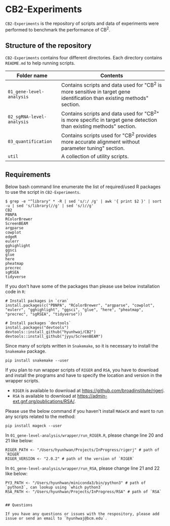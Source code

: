 # CB2-Experiments

`CB2-Experiments` is the repository of scripts and data of experiments were performed to benchmark the performance of CB<sup>2</sup>.

## Structure of the repository

`CB2-Experiments` contains four different directories. Each directory contains `README.md` to help running scripts.

| Folder name               | Contents                                                                                                                           |
|---------------------------|------------------------------------------------------------------------------------------------------------------------------------|
| `01_gene-level-analysis`  | Contains scripts and data used for "CB<sup>2</sup> is more sensitive in target gene identification than existing methods" section. |
| `02_sgRNA-level-analysis` | Contains scripts and data used for "CB<sup>2</sup>" is more specific in target gene detection than existing methods" section.      |
| `03_quantification`       | Contains scripts used for "CB<sup>2</sup> provides more accurate alignment without parameter tuning" section.                     |
| `util`                    | A collection of utility scripts.                                                                                                   |

## Requirements

Below bash command line enumerate the list of required/used R packages to use the script in `CB2-Experiments`.

```
$ grep -e "^library" * -R | sed 's/:/ /g' | awk '{ print $2 }' | sort -u | sed 's/library(//g' | sed 's/)//g'
CB2
PBNPA
RColorBrewer
ScreenBEAM
argparse
cowplot
edgeR
eulerr
gghighlight
ggsci
glue
here
pheatmap
precrec
sgRSEA
tidyverse
```

If you don't have some of the packages than please use below installation code in `R`:

```
# Install packages in `cran`
install.packages(c("PBNPA", "RColorBrewer", "argparse", "cowplot", "eulerr", "gghighlight", "ggsci", "glue", "here", "pheatmap", "precrec", "sgRSEA", "tidyverse"))

# Install packages `devtools`
install.packages("devtools")
devtools::install_github("hyunhwaj/CB2")
devtools::install_github("jyyu/ScreenBEAM")
```

Since many of scripts written in `Snakemake`, so it is necessary to install the `Snakemake` package.

```
pip install snakemake --user
```

If you plan to run wrapper scripts of `RIGER` and `RSA`, you have to download and install the programs and have to specify the location and version in the wrapper scripts.

* `RIGER` is available to download at https://github.com/broadinstitute/rigerj.
* `RSA` is available to download at https://admin-ext.gnf.org/publications/RSA/.

Please use the below command if you haven't install `MAGeCK` and want to run any scripts related to the method:

```
pip install mageck --user
```

In `01_gene-level-analysis/wrapper/run_RIGER.R`, please change line 20 and 21 like below:

```
RIGER_PATH <- "/Users/hyunhwan/Projects/InProgress/rigerj" # path of `RIGER`
RIGER_VERSION <- "2.0.2" # path of the version of `RIGER`
```

In `01_gene-level-analysis/wrapper/run_RSA`, please change line 21 and 22 like below:

```
PY3_PATH <- "/Users/hyunhwan/miniconda3/bin/python3" # path of `python3`, can lookup using `which python3`
RSA_PATH <- "/Users/hyunhwan/Projects/InProgress/RSA" # path of `RSA`
  
  
## Questions

If you have any questions or issues with the respository, please add issue or send an email to `hyunhwaj@bcm.edu`.
